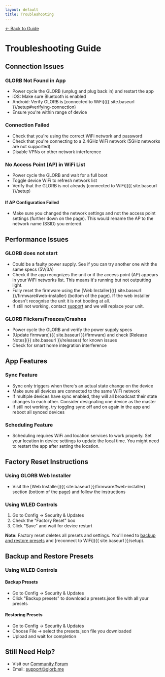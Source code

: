 ```yaml
---
layout: default
title: Troubleshooting
---
```


<div class="back-nav">
  <a href="{{ site.baseurl }}/">← Back to Guide</a>
</div>

# Troubleshooting Guide

## Connection Issues

### GLORB Not Found in App
- Power cycle the GLORB (unplug and plug back in) and restart the app
- iOS: Make sure Bluetooth is enabled
- Android: Verify GLORB is [connected to WiFi]({{ site.baseurl }}/setup#verifying-connection)
- Ensure you're within range of device

### Connection Failed
- Check that you're using the correct WiFi network and password
- Check that you're connecting to a 2.4GHz WiFi network (5GHz networks are not supported)
- Disable VPNs or other network interference

### No Access Point (AP) in WiFi List
- Power cycle the GLORB and wait for a full boot
- Toggle device WiFi to refresh network list
- Verify that the GLORB is not already [connected to WiFi]({{ site.baseurl }}/setup)

#### If AP Configuration Failed
- Make sure you changed the network settings and not the access point settings (further down on the page). This would rename the AP to the network name (SSID) you entered.

## Performance Issues

### GLORB does not start
- Could be a faulty power supply. See if you can try another one with the same specs (5V/3A)
- Check if the app recognizes the unit or if the access point (AP) appears in your WiFi networks list. This means it's running but not outputting light. 
- Fully reset the firmware using the [Web Installer]({{ site.baseurl }}/firmware#web-installer) (bottom of the page). If the web installer doesn't recognise the unit it is not booting at all. 
- If still not working, contact [support](mailto:support@glorb.me) and we will replace your unit.

### GLORB Flickers/Freezes/Crashes
- Power cycle the GLORB and verify the power supply specs
- [Update firmware]({{ site.baseurl }}/firmware) and check [Release Notes]({{ site.baseurl }}/releases) for known issues
- Check for smart home integration interference

## App Features

### Sync Feature
- Sync only triggers when there's an actual state change on the device
- Make sure all devices are connected to the same WiFi network
- If multiple devices have sync enabled, they will all broadcast their state changes to each other. Consider designating one device as the master
- If still not working, try toggling sync off and on again in the app and reboot all synced devices

### Scheduling Feature
- Scheduling requires WiFi and location services to work properly. Set your location in device settings to update the local time. You might need to restart the app after setting the location. 

## Factory Reset Instructions

### Using GLORB Web Installer
- Visit the [Web Installer]({{ site.baseurl }}/firmware#web-installer) section (bottom of the page) and follow the instructions

### Using WLED Controls
1. Go to Config → Security & Updates
2. Check the "Factory Reset" box
3. Click "Save" and wait for device restart

**Note:** Factory reset deletes all presets and settings. You'll need to [backup and restore presets](#backup-and-restore-presets) and [reconnect to WiFi]({{ site.baseurl }}/setup).

## Backup and Restore Presets

### Using WLED Controls

#### Backup Presets
- Go to Config → Security & Updates
- Click "Backup presets" to download a presets.json file with all your presets

#### Restoring Presets
- Go to Config → Security & Updates
- Choose File → select the presets.json file you downloaded
- Upload and wait for completion

## Still Need Help?
- Visit our [Community Forum](https://discord.com/invite/hnQ5V2GNjh)
- Email: [support@glorb.me](mailto:support@glorb.me)